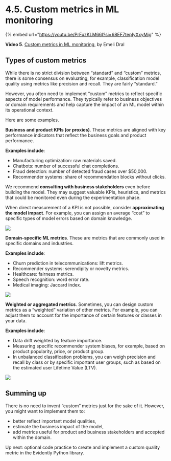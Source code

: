 # 4.5. Custom metrics in ML monitoring

{% embed url="https://youtu.be/PrFuzKLM66I?si=68EF7tepIyXxyMig" %}

**Video 5**. [Custom metrics in ML monitoring](https://youtu.be/PrFuzKLM66I?si=68EF7tepIyXxyMig), by Emeli Dral

## Types of custom metrics

While there is no strict division between “standard” and “custom” metrics, there is some consensus on evaluating, for example, classification model quality using metrics like precision and recall. They are fairly “standard.”  

However, you often need to implement “custom” metrics to reflect specific aspects of model performance. They typically refer to business objectives or domain requirements and help capture the impact of an ML model within its operational context.

Here are some examples. 

**Business and product KPIs (or proxies)**. These metrics are aligned with key performance indicators that reflect the business goals and product performance. 

**Examples include**:
* Manufacturing optimization: raw materials saved.
* Chatbots: number of successful chat completions.
* Fraud detection: number of detected fraud cases over $50,000.
* Recommender systems: share of recommendation blocks without clicks.

We recommend **consulting with business stakeholders** even before building the model. They may suggest valuable KPIs, heuristics, and metrics that could be monitored even during the experimentation phase.

When direct measurement of a KPI is not possible, consider **approximating the model impact**. For example, you can assign an average “cost” to specific types of model errors based on domain knowledge.

![](<../../../images/2023110\_course\_module4\_fin.078-min.png>)

**Domain-specific ML metrics**. These are metrics that are commonly used in specific domains and industries. 

**Examples include**:
* Churn prediction in telecommunications: lift metrics.
* Recommender systems: serendipity or novelty metrics.
* Healthcare: fairness metrics.
* Speech recognition: word error rate.
* Medical imaging: Jaccard index.

![](<../../../images/2023110\_course\_module4\_fin.079-min.png>)

**Weighted or aggregated metrics**. Sometimes, you can design custom metrics as a “weighted” variation of other metrics. For example, you can adjust them to account for the importance of certain features or classes in your data. 

**Examples include**:
* Data drift weighted by feature importance.
* Measuring specific recommender system biases, for example, based on product popularity, price, or product group.
* In unbalanced classification problems, you can weigh precision and recall by class or by specific important user groups, such as based on the estimated user Lifetime Value (LTV).

![](<../../../images/2023110\_course\_module4\_fin.080-min.png>)

## Summing up

There is no need to invent “custom” metrics just for the sake of it. However, you might want to implement them to:
* better reflect important model qualities,
* estimate the business impact of the model,
* add metrics useful for product and business stakeholders and accepted within the domain. 

Up next: optional code practice to create and implement a custom quality metric in the Evidently Python library.
